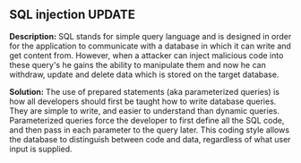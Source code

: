 
SQL injection UPDATE
-------

**Description:**
SQL stands for simple query language and is designed in order for the application to communicate with a database in which it can write and get content from. However, when a attacker can inject malicious code into these query's he gains the ability to manipulate them and now he can withdraw, update and delete data which is stored on the target database.


**Solution:**
The use of prepared statements (aka parameterized queries) is how all developers should first be taught how to write database queries. They are simple to write, and easier to understand than dynamic queries. Parameterized queries force the developer to first define all the SQL code, and then pass in each parameter to the query later. This coding style allows the database to distinguish between code and data, regardless of what user input is supplied.


	